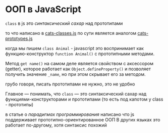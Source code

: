 # ООП в JavaScript

`class` в js это *синтаксический сахар* над прототипами

то что написано в [cats-classes.js](oop-examples/cats-classes.js)
по сути является аналогом [cats-prototypes.js](oop-examples/cats-prototypes.js)

когда мы пишем `class Animal` - javascript это воспринимает как
функцию-конструктор `function Animal()` с прототипными методами.

Метод `get name()` на самом деле является свойством с аксессором (getter),
которое работает как `Object.defineProperty()` и позволяет получить значение `_name`, но при этом скрывает его за методом.

грубо говоря, писать прототипами не нужно, это не удобно

Главное — понимать, что `class` — это синтаксический сахар над функциями-конструкторами и прототипами
(то есть под капотом у class - прототипы)

в статье о *парадигмах программирования* написано что js поддерживает прототипно-ориентированное ООП
В других языках это работает по-другому, хотя синтаксис похожий